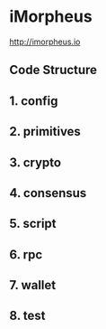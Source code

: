 iMorpheus
=====================================
http://imorpheus.io

Code Structure
----------------

## 1. config

## 2. primitives

## 3. crypto

## 4. consensus

## 5. script

## 6. rpc

## 7. wallet

## 8. test
